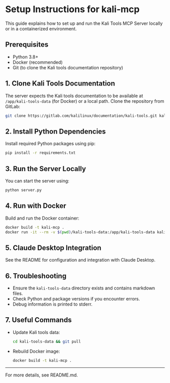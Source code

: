 # Setup Instructions for kali-mcp

This guide explains how to set up and run the Kali Tools MCP Server locally or in a containerized environment.

## Prerequisites
- Python 3.8+
- Docker (recommended)
- Git (to clone the Kali tools documentation repository)

## 1. Clone Kali Tools Documentation
The server expects the Kali tools documentation to be available at `/app/kali-tools-data` (for Docker) or a local path. Clone the repository from GitLab:

```bash
git clone https://gitlab.com/kalilinux/documentation/kali-tools.git kali-tools-data
```

## 2. Install Python Dependencies
Install required Python packages using pip:

```bash
pip install -r requirements.txt
```

## 3. Run the Server Locally
You can start the server using:

```bash
python server.py
```

## 4. Run with Docker
Build and run the Docker container:

```bash
docker build -t kali-mcp .
docker run -it --rm -v $(pwd)/kali-tools-data:/app/kali-tools-data kali-mcp
```

## 5. Claude Desktop Integration
See the README for configuration and integration with Claude Desktop.

## 6. Troubleshooting
- Ensure the `kali-tools-data` directory exists and contains markdown files.
- Check Python and package versions if you encounter errors.
- Debug information is printed to stderr.

## 7. Useful Commands
- Update Kali tools data:
  ```bash
  cd kali-tools-data && git pull
  ```
- Rebuild Docker image:
  ```bash
  docker build -t kali-mcp .
  ```

---
For more details, see README.md.

